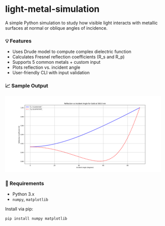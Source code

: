 # light-metal-simulation
A simple Python simulation to study how visible light interacts with metallic surfaces at normal or oblique angles of incidence.

### 💡 Features
- Uses Drude model to compute complex dielectric function
- Calculates Fresnel reflection coefficients (R_s and R_p)
- Supports 5 common metals + custom input
- Plots reflection vs. incident angle
- User-friendly CLI with input validation

### 📈 Sample Output

![Reflection Plot](Figure_1.png)

### 🔧 Requirements
- Python 3.x
- `numpy`, `matplotlib`

Install via pip:
```bash
pip install numpy matplotlib
